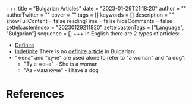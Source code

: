 +++
title = "Bulgarian Articles"
date = "2023-01-29T21:18:20"
author = ""
authorTwitter = ""
cover = ""
tags = []
keywords = []
description = ""
showFullContent = false
readingTime = false
hideComments = false
zettelcastenIndex = "20230129211820"
zettelcastenTags = ["Language", "Bulgarian"]
sequence = []
+++
In English there are 2 types of articles:

* [Definite](Definite%20Article.md)
* [Indefinite](Indefinite%20Article.md)
  There is no [definite article](Definite%20Article.md) in Bulgarian:
* "жена" and "куче" are used alone to refer to "a woman" and "a dog":
  * "Ту е жена" - She is a woman
  * "Аз имам куче" - I have a dog

# References
